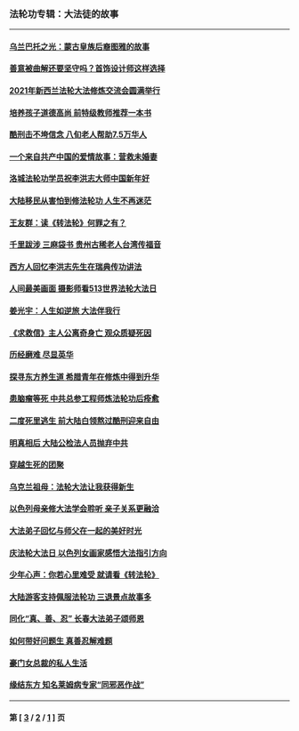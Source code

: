 ### 法轮功专辑：大法徒的故事
---
#### [乌兰巴托之光：蒙古皇族后裔图雅的故事](../../pages/nf1147481/n13155759.md?09290430) 
#### [善意被曲解还要坚守吗？首饰设计师这样选择](../../pages/nf1147481/n13077575.md?09290430) 
#### [2021年新西兰法轮大法修炼交流会圆满举行](../../pages/nf1147481/n13033149.md?09290430) 
#### [培养孩子道德高尚 前特级教师推荐一本书](../../pages/nf1147481/n12938640.md?09290430) 
#### [酷刑击不垮信念 八旬老人帮助7.5万华人](../../pages/nf1147481/n12880712.md?09290430) 
#### [一个来自共产中国的爱情故事：营救未婚妻](../../pages/nf1147481/n12778386.md?09290430) 
#### [洛城法轮功学员祝李洪志大师中国新年好](../../pages/nf1147481/n12724685.md?09290430) 
#### [大陆移民从害怕到修法轮功 人生不再迷茫](../../pages/nf1147481/n12414325.md?09290430) 
#### [王友群：读《转法轮》何罪之有？](../../pages/nf1147481/n12408647.md?09290430) 
#### [千里跋涉 三麻袋书 贵州古稀老人台湾传福音](../../pages/nf1147481/n12198750.md?09290430) 
#### [西方人回忆李洪志先生在瑞典传功讲法](../../pages/nf1147481/n12099607.md?09290430) 
#### [人间最美画面 摄影师看513世界法轮大法日](../../pages/nf1147481/n12094118.md?09290430) 
#### [姜光宇：人生如逆旅 大法伴我行](../../pages/nf1147481/n12088664.md?09290430) 
#### [《求救信》主人公离奇身亡 观众质疑死因](../../pages/nf1147481/n11845215.md?09290430) 
#### [历经磨难 尽显英华](../../pages/nf1147481/n11723297.md?09290430) 
#### [探寻东方养生道 希腊青年在修炼中得到升华](../../pages/nf1147481/n11494502.md?09290430) 
#### [患脑瘤等死 中共总参工程师炼法轮功后痊愈](../../pages/nf1147481/n11466682.md?09290430) 
#### [二度死里逃生 前大陆白领熬过酷刑迎来自由](../../pages/nf1147481/n11368594.md?09290430) 
#### [明真相后 大陆公检法人员抛弃中共](../../pages/nf1147481/n11358618.md?09290430) 
#### [穿越生死的团聚](../../pages/nf1147481/n11258922.md?09290430) 
#### [乌克兰祖母：法轮大法让我获得新生](../../pages/nf1147481/n11269457.md?09290430) 
#### [以色列母亲修大法学会聆听 亲子关系更融洽](../../pages/nf1147481/n11268195.md?09290430) 
#### [大法弟子回忆与师父在一起的美好时光](../../pages/nf1147481/n11267759.md?09290430) 
#### [庆法轮大法日 以色列女画家感悟大法指引方向](../../pages/nf1147481/n11267735.md?09290430) 
#### [少年心声：你若心里难受 就请看《转法轮》](../../pages/nf1147481/n11267496.md?09290430) 
#### [大陆游客支持佩服法轮功 三退景点故事多](../../pages/nf1147481/n11267378.md?09290430) 
#### [同化“真、善、忍” 长春大法弟子颂师恩](../../pages/nf1147481/n11266497.md?09290430) 
#### [如何带好问题生 真善忍解难题](../../pages/nf1147481/n11243655.md?09290430) 
#### [豪门女总裁的私人生活](../../pages/nf1147481/n10127794.md?09290430) 
#### [缘结东方 知名莱姆病专家“同邪恶作战”](../../pages/nf1147481/n10682468.md?09290430) 

---
#### 第 [ [3](./3.md?09290430) / [2](./2.md?09290430) / [1](./1.md?09290430) ] 页

